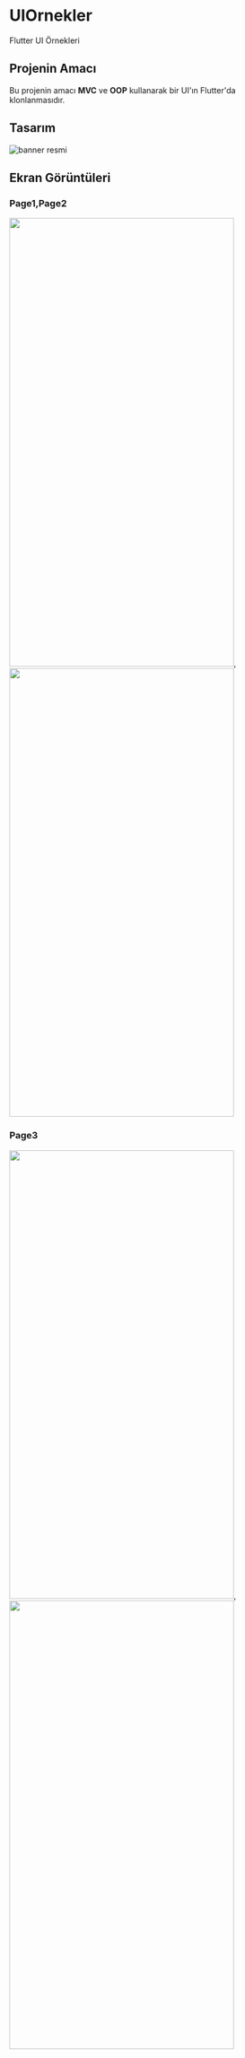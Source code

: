 # UIOrnekler
Flutter UI Örnekleri
## Projenin Amacı
Bu projenin amacı **MVC** ve **OOP** kullanarak bir UI'ın Flutter'da klonlanmasıdır.
## Tasarım
![banner resmi](ekranGoruntuleri/1.png)

## Ekran Görüntüleri
### Page1,Page2
<img src="https://github.com/meteozdn/UIOrnekler/blob/main/ekranGoruntuleri/page1.png" width="400" height="800" />, <img src="https://github.com/meteozdn/UIOrnekler/blob/main/ekranGoruntuleri/page2.png" width="400" height="800" />

### Page3
<img src="https://github.com/meteozdn/UIOrnekler/blob/main/ekranGoruntuleri/page3.1.png" width="400" height="800" />, <img src="https://github.com/meteozdn/UIOrnekler/blob/main/ekranGoruntuleri/page3.2.png" width="400" height="800" />




